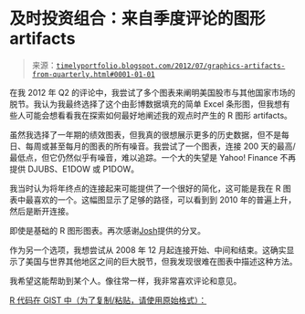 <!--yml

分类：未分类

日期：2024-05-18 15:05:38

-->

# 及时投资组合：来自季度评论的图形 artifacts

> 来源：[`timelyportfolio.blogspot.com/2012/07/graphics-artifacts-from-quarterly.html#0001-01-01`](http://timelyportfolio.blogspot.com/2012/07/graphics-artifacts-from-quarterly.html#0001-01-01)

在我 2012 年 Q2 的评论中，我尝试了多个图表来阐明美国股市与其他国家市场的脱节。我认为我最终选择了这个由彭博数据填充的简单 Excel 条形图，但我想有些人可能会想看看我在探索如何最好地阐述我的观点时产生的 R 图形 artifacts。

虽然我选择了一年期的绩效图表，但我真的很想展示更多的历史数据，但不是每日、每周或甚至每月的图表的所有噪音。我尝试了一个图表，连接 200 天的最高/最低点，但它仍然似乎有噪音，难以追踪。一个大的失望是 Yahoo! Finance 不再提供 DJUBS、E1DOW 或 P1DOW。

我当时认为将年终点的连接起来可能提供了一个很好的简化，这可能是我在 R 图表中最喜欢的一个。这幅图显示了足够的路径，可以看到到 2010 年的普遍上升，然后是断开连接。

即使是基础的 R 图形图表。再次感谢[Josh](http://blog.fosstrading.com/)提供的分叉。

作为另一个选项，我想尝试从 2008 年 12 月起连接开始、中间和结束。这确实显示了美国与世界其他地区之间的巨大脱节，但我发现很难在图表中描述这种方法。

我希望这能帮助到某个人。像往常一样，我非常喜欢评论和意见。

[R 代码在 GIST 中（为了复制/粘贴，请使用原始格式）：](https://gist.github.com/3035700)
